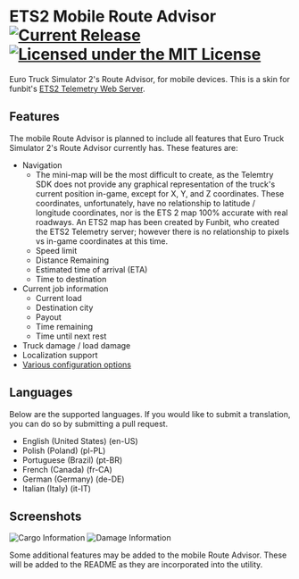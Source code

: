 # ETS2 Mobile Route Advisor [![Current Release](https://img.shields.io/github/release/mkoch227/ets2-mobile-route-advisor.svg)](https://github.com/mkoch227/ets2-mobile-route-advisor/releases) [![Licensed under the MIT License](https://img.shields.io/badge/license-MIT-blue.svg)](https://github.com/mkoch227/ets2-mobile-route-advisor/blob/master/LICENSE)
Euro Truck Simulator 2's Route Advisor, for mobile devices. This is a skin for funbit's [ETS2 Telemetry Web Server](https://github.com/Funbit/ets2-telemetry-server).

## Features
The mobile Route Advisor is planned to include all features that Euro Truck Simulator 2's Route Advisor currently has. These features are:
 - Navigation
    - The mini-map will be the most difficult to create, as the Telemtry SDK does not provide any graphical representation of the truck's current position in-game, except for X, Y, and Z coordinates.  These coordinates, unfortunately, have no relationship to latitude / longitude coordinates, nor is the ETS 2 map 100% accurate with real roadways. An ETS2 map has been created by Funbit, who created the ETS2 Telemetry server; however there is no relationship to pixels vs in-game coordinates at this time.
    - Speed limit
    - Distance Remaining
    - Estimated time of arrival (ETA)
    - Time to destination
 - Current job information
    - Current load
    - Destination city
    - Payout
    - Time remaining
    - Time until next rest
 - Truck damage / load damage
 - Localization support
 - [Various configuration options](https://github.com/mkoch227/ets2-mobile-route-advisor/wiki/config.json-Parameters)

## Languages
Below are the supported languages. If you would like to submit a translation, you can do so by submitting a pull request.
 - English (United States) (en-US)
 - Polish (Poland) (pl-PL)
 - Portuguese (Brazil) (pt-BR)
 - French (Canada) (fr-CA)
 - German (Germany) (de-DE)
 - Italian (Italy) (it-IT)

## Screenshots
![Cargo Information](https://github.com/mkoch227/ets2-mobile-route-advisor/blob/master/screenshots/cargo.PNG)
![Damage Information](https://github.com/mkoch227/ets2-mobile-route-advisor/blob/master/screenshots/damage.PNG)

Some additional features may be added to the mobile Route Advisor. These will be added to the README as they are incorporated into the utility.
